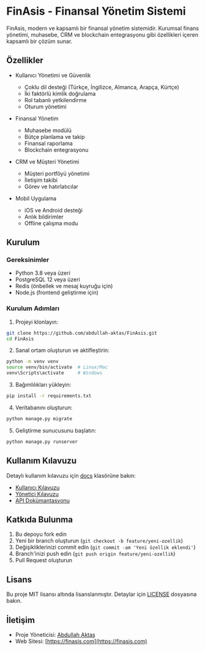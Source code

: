 # FinAsis - Finansal Yönetim Sistemi

FinAsis, modern ve kapsamlı bir finansal yönetim sistemidir. Kurumsal finans yönetimi, muhasebe, CRM ve blockchain entegrasyonu gibi özellikleri içeren kapsamlı bir çözüm sunar.

## Özellikler

- Kullanıcı Yönetimi ve Güvenlik
  - Çoklu dil desteği (Türkçe, İngilizce, Almanca, Arapça, Kürtçe)
  - İki faktörlü kimlik doğrulama
  - Rol tabanlı yetkilendirme
  - Oturum yönetimi

- Finansal Yönetim
  - Muhasebe modülü
  - Bütçe planlama ve takip
  - Finansal raporlama
  - Blockchain entegrasyonu

- CRM ve Müşteri Yönetimi
  - Müşteri portföyü yönetimi
  - İletişim takibi
  - Görev ve hatırlatıcılar

- Mobil Uygulama
  - iOS ve Android desteği
  - Anlık bildirimler
  - Offline çalışma modu

## Kurulum

### Gereksinimler

- Python 3.8 veya üzeri
- PostgreSQL 12 veya üzeri
- Redis (önbellek ve mesaj kuyruğu için)
- Node.js (frontend geliştirme için)

### Kurulum Adımları

1. Projeyi klonlayın:
```bash
git clone https://github.com/abdullah-aktas/FinAsis.git
cd FinAsis
```

2. Sanal ortam oluşturun ve aktifleştirin:
```bash
python -m venv venv
source venv/bin/activate  # Linux/Mac
venv\Scripts\activate     # Windows
```

3. Bağımlılıkları yükleyin:
```bash
pip install -r requirements.txt
```

4. Veritabanını oluşturun:
```bash
python manage.py migrate
```

5. Geliştirme sunucusunu başlatın:
```bash
python manage.py runserver
```

## Kullanım Kılavuzu

Detaylı kullanım kılavuzu için [docs](docs/) klasörüne bakın:
- [Kullanıcı Kılavuzu](docs/user_guide.md)
- [Yönetici Kılavuzu](docs/admin_guide.md)
- [API Dokümantasyonu](docs/api_documentation.md)

## Katkıda Bulunma

1. Bu depoyu fork edin
2. Yeni bir branch oluşturun (`git checkout -b feature/yeni-ozellik`)
3. Değişikliklerinizi commit edin (`git commit -am 'Yeni özellik eklendi'`)
4. Branch'inizi push edin (`git push origin feature/yeni-ozellik`)
5. Pull Request oluşturun

## Lisans

Bu proje MIT lisansı altında lisanslanmıştır. Detaylar için [LICENSE](LICENSE) dosyasına bakın.

## İletişim

- Proje Yöneticisi: [Abdullah Aktaş](mailto:abdullah.aktas@example.com)
- Web Sitesi: [https://finasis.com](https://finasis.com)
